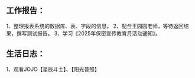 ## 工作报告：
1、整理报表系统的数据库、表、字段的信息。
2、配合王园园老师，等待返回结果，撰写测试报告。
3、学习《2025年保密宣传教育月活动通知》。

## 生活日志：
1、观看JOJO【星辰斗士】、【阳光普照】
